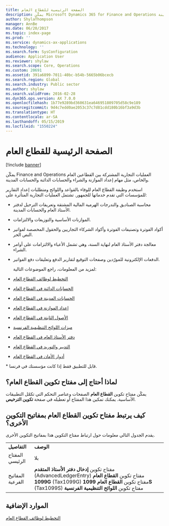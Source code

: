```yaml
---
title: الصفحة الرئيسية للقطاع العام
description: يمكّن Microsoft Dynamics 365 for Finance and Operations العمليات التجارية المشتركة بين القطاعين العام والخاص، مثل مهام إعداد الموازنة والشراء والحسابات الدائنة والحسابات المدينة.
author: ShylaThompson
manager: AnnBe
ms.date: 06/20/2017
ms.topic: index-page
ms.prod: ''
ms.service: dynamics-ax-applications
ms.technology: ''
ms.search.form: SysConfiguration
audience: Application User
ms.reviewer: shylaw
ms.search.scope: Core, Operations
ms.custom: 20691
ms.assetid: 391a6899-7011-40bc-b54b-5665b06bcecb
ms.search.region: Global
ms.search.industry: Public sector
ms.author: shylaw
ms.search.validFrom: 2016-02-28
ms.dyn365.ops.version: AX 7.0.0
ms.openlocfilehash: 1b77e9289bd360631ea646951809705d58c9e189
ms.sourcegitcommit: 9d4c7edd0ae2053c37c7d81cdd180b16bf3a9d3b
ms.translationtype: HT
ms.contentlocale: ar-SA
ms.lasthandoff: 05/15/2019
ms.locfileid: "1550224"
---
```

# <a name="public-sector-home-page"></a>الصفحة الرئيسية للقطاع العام

[!include [banner](../includes/banner.md)]

يمكّن Finance and Operations العمليات التجارية المشتركة بين القطاعين العام والخاص، مثل مهام إعداد الموازنة والشراء والحسابات الدائنة والحسابات المدينة. 

استخدم وظيفة القطاع العام للوفاء بالقواعد واللوائح ومتطلبات إعداد التقارير للمؤسسات التي تقدم خدماتها للجمهور. تشتمل العمليات التجارية المتأثرة على: 

- محاسبة الصناديق والتدرجات الهرمية المالية المشتقة وتعريفات الترحيل لدفتر الأستاذ العام والحسابات المدينة.
- الموازنات الأساسية‬ والتوزيعات والالتزامات.
- أكواد الفوترة وتصنيفات الفوترة وأكواد الشركاء التجاريين‬ والحقول المخصصة لفواتير النص الحر.
- معالجة دفتر الأستاذ العام لنهاية السنة، وهي تشمل الأعباء والالتزامات على أوامر الشراء.
- الدفعات الإلكترونية للمورّدين وصفحات التوقيع لتقارير الدفع وتعليقات دفع الفواتير.

  لمزيد من المعلومات، راجع الموضوعات التالية:

- [التخطيط لوظائف القطاع العام](plan-public-sector-functionality.md)
- [الحسابات الدائنة في القطاع العام](accounts-payable-public-sector.md)
- [الحسابات المدينة في القطاع العام](accounts-receivable-public-sector.md)
- [إعداد الموازنة في القطاع العام](budgeting-public-sector.md)
- [الأصول الثابتة في القطاع العام](fixed-asset-public-sector.md)
- [ميزات اللوائح التنظيمية الفرنسية‬](../localizations/emea-fra-public-sector-accounting.md)
- [دفتر الأستاذ العام في القطاع العام](general-ledger-public-sector.md)
- [التدبير والتوريد‬ في القطاع العام](procurement-sourcing-public-sector.md)
- [أدوار الأمان في القطاع العام](security-roles-public-sector.md)

\* قابل للتطبيق فقط إذا كانت مؤسستك في فرنسا.

## <a name="why-do-i-need-the-public-sector-configuration-key"></a>لماذا أحتاج إلى مفتاح تكوين القطاع العام؟
يمكّن مفتاح تكوين **القطاع العام** الصفحات وعناصر التحكم التي تكمّل التطبيقات الأساسية. يمكنك تمكين هذا المفتاح أو تعطيله في صفحة **تكوين الترخيص**.

## <a name="how-does-the-public-sector-configuration-key-relate-to-other-configuration-keys"></a>كيف يرتبط مفتاح تكوين القطاع العام بمفاتيح التكوين الأخرى؟
يقدم الجدول التالي معلومات حول ارتباط مفتاح التكوين هذا بمفاتيح التكوين الأخرى.

|            |                                                                                                                                                                                                                     |
|------------|---------------------------------------------------------------------------------------------------------------------------------------------------------------------------------------------------------------------|
| **التفاصيل** | **‏‏الوصف**                                                                                                                                                                                                     |
| المفتاح الرئيسي | بلا                                                                                                                                                                                                                |
| المفاتيح الفرعية | مفتاح تكوين **إدخال دفتر الأستاذ المتقدم‬** (AdvancedLedgerEntry) مفتاح تكوين **القطاع العام 1099G** (Tax1099G) مفتاح تكوين **القطاع العام 1099S** (Tax1099S) مفتاح تكوين **اللوائح التنظيمية الفرنسية‬** |


<a name="additional-resources"></a>الموارد الإضافية
--------

[التخطيط لوظائف القطاع العام](plan-public-sector-functionality.md)



